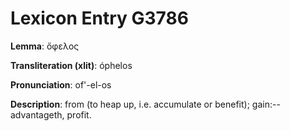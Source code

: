 # Lexicon Entry G3786

**Lemma**: ὄφελος

**Transliteration (xlit)**: óphelos

**Pronunciation**: of'-el-os

**Description**:
from  (to heap up, i.e. accumulate or benefit); gain:--advantageth, profit.
